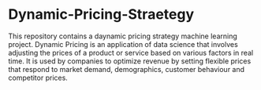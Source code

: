 # Dynamic-Pricing-Straetegy
This repository contains a daynamic pricing strategy machine learning project. Dynamic Pricing is an application of data science that involves adjusting the prices of a product or service based on various factors in real time. It is used by companies to optimize revenue by setting flexible prices that respond to market demand, demographics, customer behaviour and competitor prices. 
